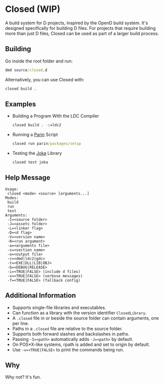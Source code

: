 # Closed (WIP)

A build system for D projects, inspired by the OpenD build system.
It's designed specifically for building D files.
For projects that require building more than just D files, Closed can be used as part of a larger build process.

## Building

Go inside the root folder and run:

```cmd
dmd source/closed.d
```

Alternatively, you can use Closed with:

```cmd
closed build .
```

## Examples

* Building a Program With the LDC Compiler

    ```cmd
    closed build . -c=ldc2
    ```

* Running a [Parin](https://github.com/Kapendev/parin) Script

    ```cmd
    closed run parin/packages/setup
    ```

* Testing the [Joka](https://github.com/Kapendev/joka) Library

    ```cmd
    closed test joka
    ```

## Help Message

```
Usage:
 closed <mode> <source> [arguments...]
Modes:
 build
 run
 test
Arguments:
 -I=<source folder>
 -J=<assets folder>
 -L=<linker flag>
 -D=<d flag>
 -V=<version name>
 -R=<run argument>
 -a=<arguments file>
 -s=<section name>
 -o=<output file>
 -c=<dmd|ldc2|gdc>
 -t=<EXE|DLL|LIB|OBJ>
 -b=<DEBUG|RELEASE>
 -i=<TRUE|FALSE> (include d files)
 -v=<TRUE|FALSE> (verbose messages)
 -f=<TRUE|FALSE> (fallback config)
```

## Additional Information

* Supports single-file libraries and executables.
* Can function as a library with the version identifier `ClosedLibrary`.
* A `.closed` file in or beside the source folder can contain arguments, one per line.
* Paths in a `.closed` file are relative to the source folder.
* Supports both forward slashes and backslashes in paths.
* Passing `-I=<path>` automatically adds `-J=<path>` by default.
* On POS*X-like systems, rpath is added and set to origin by default.
* Use `-v=<TRUE|FALSE>` to print the commands being run.

## Why

Why not? It's fun.
